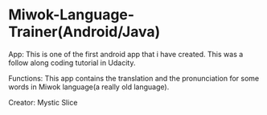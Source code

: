 # Miwok-Language-Trainer(Android/Java)

App:
This is one of the first android app that i have created. This was a follow along coding tutorial in Udacity. 

Functions:
This app contains the translation and the pronunciation for some words in Miwok language(a really old language).

Creator:
Mystic Slice
